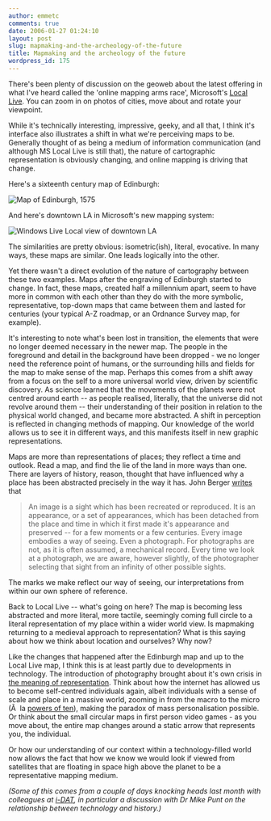 ```yaml
---
author: emmetc
comments: true
date: 2006-01-27 01:24:10
layout: post
slug: mapmaking-and-the-archeology-of-the-future
title: Mapmaking and the archeology of the future
wordpress_id: 175
---
```


There's been plenty of discussion on the geoweb about the latest offering in what I've heard called the 'online mapping arms race', Microsoft's [Local Live](http://local.live.com/). You can zoom in on photos of cities, move about and rotate your viewpoint.

While it's technically interesting, impressive, geeky, and all that, I think it's interface also illustrates a shift in what we're perceiving maps to be. Generally thought of as being a medium of information communication (and although MS Local Live is still that), the nature of cartographic representation is obviously changing, and online mapping is driving that change.

Here's a sixteenth century map of Edinburgh:



![Map of Edinburgh, 1575](http://blog.thoughtwax.com/images/edinburgh-1575.jpg)



And here's downtown LA in Microsoft's new mapping system:



![Windows Live Local view of downtown LA](http://blog.thoughtwax.com/images/livelocal-la.jpg)



The similarities are pretty obvious: isometric(ish), literal, evocative. In many ways, these maps are similar. One leads logically into the other.

Yet there wasn't a direct evolution of the nature of cartography between these two examples. Maps after the engraving of Edinburgh started to change. In fact, these maps, created half a millennium apart, seem to have more in common with each other than they do with the more symbolic, representative, top-down maps that came between them and lasted for centuries (your typical A-Z roadmap, or an Ordnance Survey map, for example).

It's interesting to note what's been lost in transition, the elements that were no longer deemed necessary in the newer map. The people in the foreground and detail in the background have been dropped - we no longer need the reference point of humans, or the surrounding hills and fields for the map to make sense of the map. Perhaps this comes from a shift away from a focus on the self to a more universal world view, driven by scientific discovery. As science learned that the movements of the planets were not centred around earth -- as people realised, literally, that the universe did not revolve around them -- their understanding of their position in relation to the physical world changed, and became more abstracted. A shift in perception is reflected in changing methods of mapping. Our knowledge of the world allows us to see it in different ways, and this manifests itself in new graphic representations.

Maps are more than representations of places; they reflect a time and outlook. Read a map, and find the lie of the land in more ways than one. There are layers of history, reason, thought that have influenced why a place has been abstracted precisely in the way it has. John Berger [writes](http://www.amazon.com/gp/product/0140135154/sr=1-1/qid=1138309958/104-8556410-0530301) that



> An image is a sight which has been recreated or reproduced. It is an appearance, or a set of appearances, which has been detached from the place and time in which it first made it's appearance and preserved -- for a few moments or a few centuries. Every image embodies a way of seeing. Even a photograph. For photographs are not, as it is often assumed, a mechanical record. Every time we look at a photograph, we are aware, however slightly, of the photographer selecting that sight from an infinity of other possible sights.



The marks we make reflect our way of seeing, our interpretations from within our own sphere of reference.

Back to Local Live -- what's going on here? The map is becoming less abstracted and more literal, more tactile, seemingly coming full circle to a literal representation of my place within a wider world view. Is mapmaking returning to a medieval approach to representation? What is this saying about how we think about location and ourselves? Why now?

Like the changes that happened after the Edinburgh map and up to the Local Live map, I think this is at least partly due to developments in technology. The introduction of photography brought about it's own crisis in [the meaning of representation](http://bid.berkeley.edu/bidclass/readings/benjamin.html). Think about how the internet has allowed us to become self-centred individuals again, albeit individuals with a sense of scale and place in a massive world, zooming in from the macro to the micro (Ã  la [powers of ten](http://www.powersof10.com/)), making the paradox of mass personalisation possible. Or think about the small circular maps in first person video games - as you move about, the entire map changes around a static arrow that represents you, the individual. 

Or how our understanding of our context within a technology-filled world now allows the fact that how we know we would look if viewed from satellites that are floating in space high above the planet to be a representative mapping medium.

_(Some of this comes from a couple of days knocking heads last month with colleagues at [i-DAT](http://www.i-dat.org/go/home), in particular a discussion with Dr Mike Punt on the relationship between technology and history.)_
